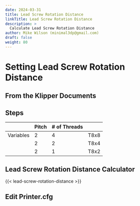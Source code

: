 ```yaml
---
date: 2024-03-31
title: Lead Screw Rotation Distance
linkTitle: Lead Screw Rotation Distance
description: >
  Calculate Lead Screw Rotation Distance
author: Mike Wilson (minimal3dp@gmail.com)
draft: false
weight: 80
---
```


# Setting Lead Screw Rotation Distance

## From the Klipper Documents

## Steps

|           | Pitch | # of Threads |      |
| --------- | ----- | ------------ | ---- |
| Variables | 2     | 4            | T8x8 |
|           | 2     | 2            | T8x4 |
|           | 2     | 1            | T8x2 |

## Lead Screw Rotation Distance Calculator

{{< lead-screw-rotation-distance >}}

## Edit Printer.cfg
